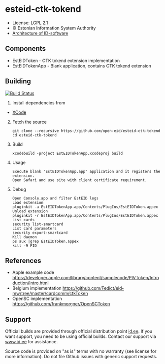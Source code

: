 # esteid-ctk-tokend

 * License: LGPL 2.1
 * &copy; Estonian Information System Authority
 * [Architecture of ID-software](http://open-eid.github.io)

## Components

 * EstEIDToken - CTK tokend extension implementation
 * EstEIDTokenApp - Blank application, contains CTK tokend extension

## Building
[![Build Status](https://travis-ci.com/open-eid/esteid-ctk-tokend.svg?branch=master)](https://travis-ci.com/open-eid/esteid-ctk-tokend)
 
 1. Install dependencies from
   * [XCode](https://itunes.apple.com/en/app/xcode/id497799835?mt=12)

 2. Fetch the source

        git clone --recursive https://github.com/open-eid/esteid-ctk-tokend
        cd esteid-ctk-tokend

 3. Build

        xcodebuild -project EstEIDTokenApp.xcodeproj build

 4. Usage

        Execute blank "EstEIDTokenApp.app" application and it registers the extension.
        Open Safari and use site with client certificate requirement.

 5. Debug

        Open Console.app and filter EstEID logs
        Load extension
        pluginkit -a EstEIDTokenApp.app/Contents/PlugIns/EstEIDToken.appex
        Unload extension
        pluginkit -r EstEIDTokenApp.app/Contents/PlugIns/EstEIDToken.appex
        List cards
        security list-smartcard
        List card parameters
        security export-smartcard
        Kill daemon
        ps aux |grep EstEIDToken.appex
        kill -9 PID

## References
* Apple example code https://developer.apple.com/library/content/samplecode/PIVToken/Introduction/Intro.html
* Belgium implementation https://github.com/Fedict/eid-mw/tree/master/cardcomm/ctkToken
* OpenSC implementation https://github.com/frankmorgner/OpenSCToken

## Support
Official builds are provided through official distribution point [id.ee](https://www.id.ee/en/article/install-id-software/). If you want support, you need to be using official builds. Contact our support via www.id.ee for assistance.

Source code is provided on "as is" terms with no warranty (see license for more information). Do not file Github issues with generic support requests.
